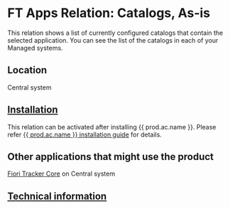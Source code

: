 # FT Apps Relation: Catalogs, As-is

This relation shows a list of currently configured catalogs that contain the selected application. You can see the list of the catalogs in each of your Managed systems.

## Location
Central system

## [Installation](inst.md)
This relation can be activated after installing {{ prod.ac.name }}. Please refer [{{ prod.ac.name }} installation guide](https://help.fioritracker.org/V2020/ac/SPS02/inst/) for details.

## Other applications that might use the product
[Fiori Tracker Core](../../core/SPS03/main.md) on Central system


## [Technical information](tech.md)